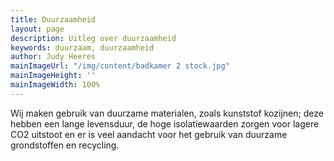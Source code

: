 ```yaml
---
title: Duurzaamheid
layout: page
description: Uitleg over duurzaamheid
keywords: duurzaam, duurzaamheid
author: Judy Heeres
mainImageUrl: "/img/content/badkamer 2 stock.jpg"
mainImageHeight: ''
mainImageWidth: 100%
---
```


Wij maken gebruik van duurzame materialen, zoals kunststof kozijnen; deze hebben een lange levensduur, de hoge isolatiewaarden zorgen voor lagere CO2 uitstoot en er is veel aandacht voor het gebruik van duurzame grondstoffen en recycling.
